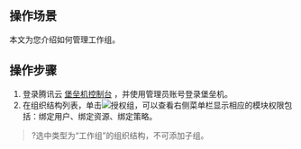 ## 操作场景

本文为您介绍如何管理工作组。



## 操作步骤
1. 登录腾讯云 [堡垒机控制台](https://console.cloud.tencent.com/cds/dasb) ，并使用管理员账号登录堡垒机。
2. 在组织结构列表，单击<img src="https://main.qcloudimg.com/raw/c5251f1ad73d527d0f97cabc35687fe7.gif"  style="margin:0;">授权组，可以查看右侧菜单栏显示相应的模块权限包括：绑定用户、绑定资源、绑定策略。

>?选中类型为“工作组”的组织结构，不可添加子组。
